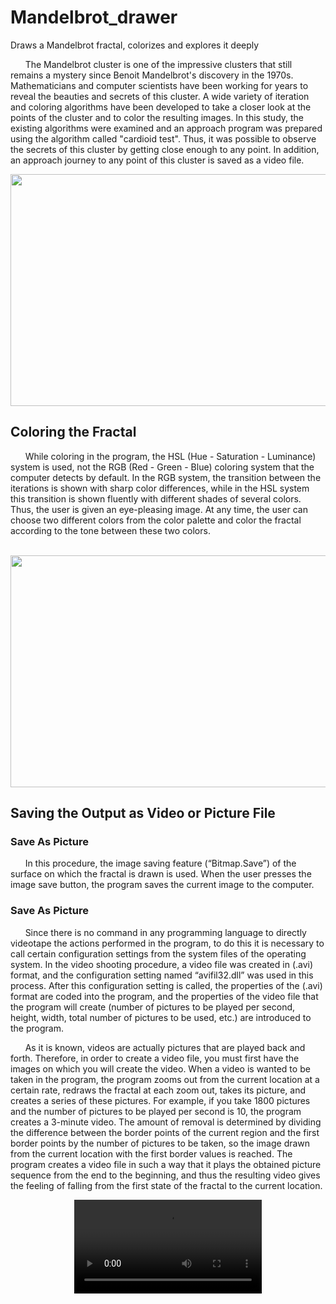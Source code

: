 # Mandelbrot_drawer
Draws a Mandelbrot fractal, colorizes and explores it deeply

&nbsp;&nbsp;&nbsp;&nbsp;&nbsp; The Mandelbrot cluster is one of the impressive clusters that still remains a mystery since Benoit Mandelbrot's discovery in the 1970s. 
Mathematicians and computer scientists have been working for years to reveal the beauties and secrets of this cluster. 
A wide variety of iteration and coloring algorithms have been developed to take a closer look at the points of the cluster and to color the resulting images. 
In this study, the existing algorithms were examined and an approach program was prepared using the algorithm called "cardioid test". 
Thus, it was possible to observe the secrets of this cluster by getting close enough to any point. In addition, an approach journey to any point of this cluster is saved as a video file.  
<p align="center"><img src="https://user-images.githubusercontent.com/5355062/199925990-80ae54eb-e244-4de6-960d-460783ca37bf.jpg" width="513" height="371"></p>

<h2>Coloring the Fractal</h2>
&nbsp;&nbsp;&nbsp;&nbsp;&nbsp; While coloring in the program, the HSL (Hue - Saturation - Luminance) system is used, not the RGB (Red - Green - Blue) coloring system that the computer detects by default. In the RGB system, the transition between the iterations is shown with sharp color differences, while in the HSL system this transition is shown fluently with different shades of several colors. Thus, the user is given an eye-pleasing image. At any time, the user can choose two different colors from the color palette and color the fractal according to the tone between these two colors.
<br/><br/>
<p align="center"><img src="https://user-images.githubusercontent.com/5355062/199927773-89d529dc-a0c5-4397-be67-23bce7432d37.jpg" width="513" height  ="371"></p>

<h2>Saving the Output as Video or Picture File</h2>
<h3>Save As Picture</h3>
&nbsp;&nbsp;&nbsp;&nbsp;&nbsp; In this procedure, the image saving feature (“Bitmap.Save”) of the surface on which the fractal is drawn is used. When the user presses the image save button, the program saves the current image to the computer.  
<h3>Save As Picture</h3>
&nbsp;&nbsp;&nbsp;&nbsp;&nbsp; Since there is no command in any programming language to directly videotape the actions performed in the program, to do this it is necessary to call certain configuration settings from the system files of the operating system. In the video shooting procedure, a video file was created in (.avi) format, and the configuration setting named “avifil32.dll” was used in this process. After this configuration setting is called, the properties of the (.avi) format are coded into the program, and the properties of the video file that the program will create (number of pictures to be played per second, height, width, total number of pictures to be used, etc.) are introduced to the program.
  
&nbsp;&nbsp;&nbsp;&nbsp;&nbsp; As it is known, videos are actually pictures that are played back and forth. Therefore, in order to create a video file, you must first have the images on which you will create the video. When a video is wanted to be taken in the program, the program zooms out from the current location at a certain rate, redraws the fractal at each zoom out, takes its picture, and creates a series of these pictures. For example, if you take 1800 pictures and the number of pictures to be played per second is 10, the program creates a 3-minute video. The amount of removal is determined by dividing the difference between the border points of the current region and the first border points by the number of pictures to be taken, so the image drawn from the current location with the first border values ​​is reached. The program creates a video file in such a way that it plays the obtained picture sequence from the end to the beginning, and thus the resulting video gives the feeling of falling from the first state of the fractal to the current location.

<div align="center">
  <video src="https://user-images.githubusercontent.com/5355062/199934960-5368969f-ca98-47a4-8d2a-de5060598c26.mp4"/>
<div/>
<br/><br/>



